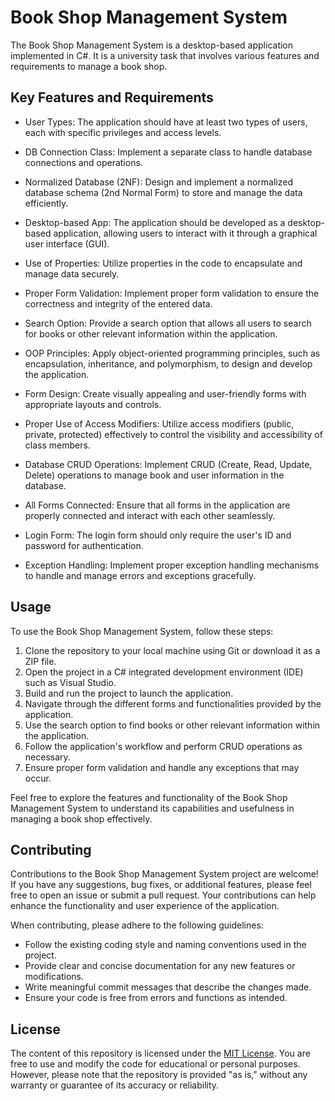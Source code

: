# Book Shop Management System

The Book Shop Management System is a desktop-based application implemented in C#. It is a university task that involves various features and requirements to manage a book shop.

## Key Features and Requirements

- User Types: The application should have at least two types of users, each with specific privileges and access levels.

- DB Connection Class: Implement a separate class to handle database connections and operations.

- Normalized Database (2NF): Design and implement a normalized database schema (2nd Normal Form) to store and manage the data efficiently.

- Desktop-based App: The application should be developed as a desktop-based application, allowing users to interact with it through a graphical user interface (GUI).

- Use of Properties: Utilize properties in the code to encapsulate and manage data securely.

- Proper Form Validation: Implement proper form validation to ensure the correctness and integrity of the entered data.

- Search Option: Provide a search option that allows all users to search for books or other relevant information within the application.

- OOP Principles: Apply object-oriented programming principles, such as encapsulation, inheritance, and polymorphism, to design and develop the application.

- Form Design: Create visually appealing and user-friendly forms with appropriate layouts and controls.

- Proper Use of Access Modifiers: Utilize access modifiers (public, private, protected) effectively to control the visibility and accessibility of class members.

- Database CRUD Operations: Implement CRUD (Create, Read, Update, Delete) operations to manage book and user information in the database.

- All Forms Connected: Ensure that all forms in the application are properly connected and interact with each other seamlessly.

- Login Form: The login form should only require the user's ID and password for authentication.

- Exception Handling: Implement proper exception handling mechanisms to handle and manage errors and exceptions gracefully.

## Usage

To use the Book Shop Management System, follow these steps:

1. Clone the repository to your local machine using Git or download it as a ZIP file.
2. Open the project in a C# integrated development environment (IDE) such as Visual Studio.
3. Build and run the project to launch the application.
4. Navigate through the different forms and functionalities provided by the application.
5. Use the search option to find books or other relevant information within the application.
6. Follow the application's workflow and perform CRUD operations as necessary.
7. Ensure proper form validation and handle any exceptions that may occur.

Feel free to explore the features and functionality of the Book Shop Management System to understand its capabilities and usefulness in managing a book shop effectively.

## Contributing

Contributions to the Book Shop Management System project are welcome! If you have any suggestions, bug fixes, or additional features, please feel free to open an issue or submit a pull request. Your contributions can help enhance the functionality and user experience of the application.

When contributing, please adhere to the following guidelines:

- Follow the existing coding style and naming conventions used in the project.
- Provide clear and concise documentation for any new features or modifications.
- Write meaningful commit messages that describe the changes made.
- Ensure your code is free from errors and functions as intended.

## License

The content of this repository is licensed under the [MIT License](LICENSE). You are free to use and modify the code for educational or personal purposes. However, please note that the repository is provided "as is," without any warranty or guarantee of its accuracy or reliability.

